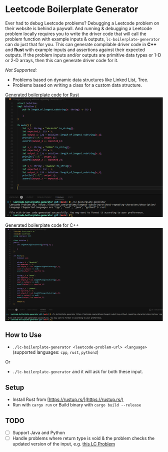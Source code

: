 # Leetcode Boilerplate Generator

Ever had to debug Leetcode problems? Debugging a Leetcode problem on their website is behind a paywall. And running & debugging a Leetcode problem locally requires you to write the driver code that will call the problem function with example inputs & outputs, `lc-boilerplate-generator` can do just that for you.
This can generate compilable driver code in **C++** and **Rust** with example inputs and assertions against their expected outputs. If the problem inputs and/or outputs are primitive data types or 1-D or 2-D arrays, then this can generate driver code for it.

*Not Supported:*

  - Problems based on dynamic data structures like Linked List, Tree.
  - Problems based on writing a class for a custom data structure.

Generated boilerplate code for Rust
![Demo-Rust](./assets/demo-rust.png)

Generated boilerplate code for C++
![Demo-C++](./assets/demo-cpp.png)


## How to Use

- `./lc-boilerplate-generator <leetcode-problem-url> <language>` (supported languages: `cpp`, `rust`, `python3`)

Or

- `./lc-boilerplate-generator` and it will ask for both these input.

## Setup

- Install Rust from [https://rustup.rs/](https://rustup.rs/)
- Run with `cargo run` or Build binary with `cargo build --release`

## TODO

- [ ] Support Java and Python
- [ ] Handle problems where return type is void & the problem checks the updated version of the input, e.g. [this LC Problem](https://leetcode.com/problems/rotate-array)
